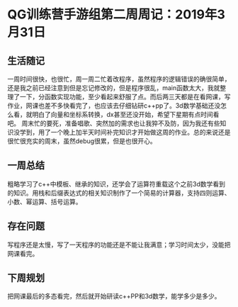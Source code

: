 # QG训练营手游组第二周周记：2019年3月31日

## 生活随记
一周时间很快，也很忙，周一周二忙着改程序，虽然程序的逻辑错误的确很简单，还是我之前已经注意到但是忘记修改的，但是程序很乱，main函数太大，我就整理了一下，分函数实现功能，至少看起来舒服了点。而后两三天都是在看网课，写作业，网课也差不多快看完了，也应该去仔细钻研c++pp了。3d数学基础还没怎么看，就明白了向量和坐标系转换，dx甚至还没开始，希望下星期有点时间看吧。
周末忙的要死，准备唱歌、突然加的需求也让我猝不及防，因为我还有些知识没学到，用了一个晚上加半天时间补完知识才开始做这周的作业。总的来说还是很忙很充实的周末，虽然debug很累，但是也很开心。


## 一周总结

粗略学习了c++中模板、继承的知识，还学会了运算符重载这个之前3d数学看到的知识。用栈和后缀表达式的相关知识制作了一个简易的计算器，支持四则运算、小数、幂运算、括号运算。

## 存在问题

写程序还是太慢，写了一天程序的功能还是不能让我满意；学习时间太少，没能把网课看完。

## 下周规划

把网课最后的多态看完，然后就开始研读c++PP和3d数学，能学多少是多少。

